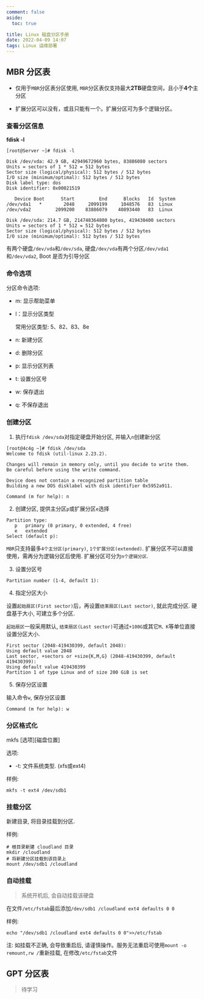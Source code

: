 ```yaml
---
comment: false
aside:
  toc: true

title: Linux 磁盘分区手册
date: 2022-04-09 14:07
tags: Linux 运维部署
---
```


## MBR 分区表

* 仅用于`MBR`分区表分区使用, `MBR`分区表仅支持最大**2TB**硬盘空间，且小于**4个**主分区

* 扩展分区可以没有，或且只能有一个。扩展分区可为多个逻辑分区。

### 查看分区信息

**fdisk -l**

```shell
[root@Server ~]# fdisk -l

Disk /dev/vda: 42.9 GB, 42949672960 bytes, 83886080 sectors
Units = sectors of 1 * 512 = 512 bytes
Sector size (logical/physical): 512 bytes / 512 bytes
I/O size (minimum/optimal): 512 bytes / 512 bytes
Disk label type: dos
Disk identifier: 0x00021519

   Device Boot      Start         End      Blocks   Id  System
/dev/vda1   *        2048     2099199     1048576   83  Linux
/dev/vda2         2099200    83886079    40893440   83  Linux

Disk /dev/sda: 214.7 GB, 214748364800 bytes, 419430400 sectors
Units = sectors of 1 * 512 = 512 bytes
Sector size (logical/physical): 512 bytes / 512 bytes
I/O size (minimum/optimal): 512 bytes / 512 bytes
```

有两个硬盘`/dev/vda`和`/dev/sda`, 硬盘`/dev/vda`有两个分区`/dev/vda1`和`/dev/vda2`, Boot 是否为引导分区

### 命令选项

分区命令选项:

* m: 显示帮助菜单

* l：显示分区类型

  常用分区类型: 5、82、83、8e

* n: 新建分区

* d: 删除分区

* p: 显示分区列表

* t: 设置分区号

* w: 保存退出

* q: 不保存退出

### 创建分区

1. 执行`fdisk /dev/sda`对指定硬盘开始分区, 并输入`n`创建新分区

```shell
[root@4c4g ~]# fdisk /dev/sda
Welcome to fdisk (util-linux 2.23.2).

Changes will remain in memory only, until you decide to write them.
Be careful before using the write command.

Device does not contain a recognized partition table
Building a new DOS disklabel with disk identifier 0x5952a911.

Command (m for help): n
```

2. 创建分区, 提供主分区`p`或扩展分区`e`选择

```shell
Partition type:
   p   primary (0 primary, 0 extended, 4 free)
   e   extended
Select (default p): 
```

`MBR`只支持最多`4个主分区(primary)`, `1个扩展分区(extended)`. 扩展分区不可以直接使用，需再分为逻辑分区后使用. 扩展分区可分为`n个逻辑分区`.

3. 设置分区号

```shell
Partition number (1-4, default 1): 
```

4. 指定分区大小

设置`起始扇区(First sector)`后，再设置`结束扇区(Last sector)`, 就此完成分区. 硬盘基于大小, 可建立多个分区.

`起始扇区`一般采用默认, `结束扇区(Last sector)`可通过`+100G`或其它`M、K`等单位直接设置分区大小.

```shell
First sector (2048-419430399, default 2048):
Using default value 2048
Last sector, +sectors or +size{K,M,G} (2048-419430399, default 419430399):
Using default value 419430399
Partition 1 of type Linux and of size 200 GiB is set
```

5. 保存分区设置

输入命令`w`, 保存分区设置

```shell
Command (m for help): w
```

### 分区格式化

mkfs [选项][磁盘位置]

选项:

* -t: 文件系统类型. (xfs或ext4)

样例:

```shell
mkfs -t ext4 /dev/sdb1
```

### 挂载分区

新建目录, 将目录挂载到分区.

样例:

```shell
# 根目录新建 cloudland 目录
mkdir /cloudland
# 将新建分区挂载到该目录上
mount /dev/sdb1 /cloudland
```

### 自动挂载

> 系统开机后, 会自动挂载该硬盘

在文件`/etc/fstab`最后添加`/dev/sdb1 /cloudland ext4 defaults 0 0`

样例:

```shell
echo "/dev/sdb1 /cloudland ext4 defaults 0 0">>/etc/fstab
```

注: 如挂载不正确, 会导致重启后, 请谨慎操作。服务无法重启可使用`mount -o remount,rw /`重新挂载, 在修改`/etc/fstab`文件


## GPT 分区表

> 待学习